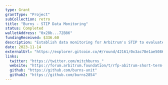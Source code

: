 ```yaml
---
type: Grant
grantType: "Project"
subCollection: retro
title: "Burns - STIP Data Monitoring"
status: Completed
walletAddress: "0x28b...72B86"
fundingReceived: $336.60
description: "Establish data monitoring for Arbitrum's STIP to evaluate effectiveness and inform future incentive programs."
date: 2023-11-14
externalUrl: "https://explorer.gitcoin.co/#/round/42161/0x3ac78e1ae5086904d53b41c747188216789f59a7/0x3ac78e1ae5086904d53b41c747188216789f59a7-27"
links:
  twitter: "https://twitter.com/mitchburns_"
  website: "https://forum.arbitrum.foundation/t/rfp-abitrum-short-term-incentive-program-stip-data-monitoring-and-reporting/18456"
  github: "https://github.com/burns-unit"
  github2: "https://github.com/burns2854"
---
```

